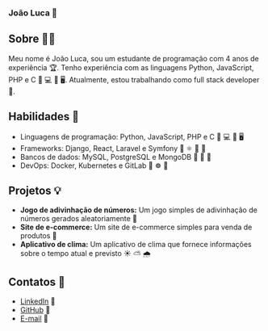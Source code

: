### João Luca 🚀

## Sobre 👨‍💻

Meu nome é João Luca, sou um estudante de programação com 4 anos de experiência 🏆. Tenho experiência com as linguagens Python, JavaScript, PHP e C 🐍 💻 🐘 🖥. Atualmente, estou trabalhando como full stack developer 👷‍.

## Habilidades 🎯

* Linguagens de programação: Python, JavaScript, PHP e C 🐍 💻 🐘 🖥
* Frameworks: Django, React, Laravel e Symfony 🐍 ⚛️ 🐘 🐘
* Bancos de dados: MySQL, PostgreSQL e MongoDB 🐬 🐘 🐳
* DevOps: Docker, Kubernetes e GitLab 🐳 ☸️ 🐙

## Projetos 💡

* **Jogo de adivinhação de números:** Um jogo simples de adivinhação de números gerados aleatoriamente 🎲
* **Site de e-commerce:** Um site de e-commerce simples para venda de produtos 🛒
* **Aplicativo de clima:** Um aplicativo de clima que fornece informações sobre o tempo atual e previsto ☀️ ⛅️ 🌧️

## Contatos 📲

* [LinkedIn]([https://www.linkedin.com/in/joão-luca-silva/](https://www.linkedin.com/in/jo%C3%A3o-luca-cardoso-petillo-753154294/)) 💼
* [GitHub](https://github.com/jonasPig) 🐙
* [E-mail](joaolucacardoso701@gmail.com) 📧
